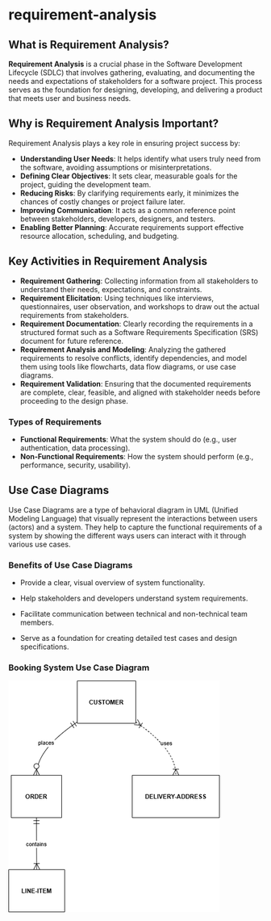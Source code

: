 # requirement-analysis

## What is Requirement Analysis?

**Requirement Analysis** is a crucial phase in the Software Development Lifecycle (SDLC) that involves gathering, evaluating, and documenting the needs and expectations of stakeholders for a software project. This process serves as the foundation for designing, developing, and delivering a product that meets user and business needs.

## Why is Requirement Analysis Important?

Requirement Analysis plays a key role in ensuring project success by:

- **Understanding User Needs**: It helps identify what users truly need from the software, avoiding assumptions or misinterpretations.
- **Defining Clear Objectives**: It sets clear, measurable goals for the project, guiding the development team.
- **Reducing Risks**: By clarifying requirements early, it minimizes the chances of costly changes or project failure later.
- **Improving Communication**: It acts as a common reference point between stakeholders, developers, designers, and testers.
- **Enabling Better Planning**: Accurate requirements support effective resource allocation, scheduling, and budgeting.

## Key Activities in Requirement Analysis

- **Requirement Gathering**: Collecting information from all stakeholders to understand their needs, expectations, and constraints.
- **Requirement Elicitation**: Using techniques like interviews, questionnaires, user observation, and workshops to draw out the actual requirements from stakeholders.
- **Requirement Documentation**: Clearly recording the requirements in a structured format such as a Software Requirements Specification (SRS) document for future reference.
- **Requirement Analysis and Modeling**: Analyzing the gathered requirements to resolve conflicts, identify dependencies, and model them using tools like flowcharts, data flow diagrams, or use case diagrams.
- **Requirement Validation**: Ensuring that the documented requirements are complete, clear, feasible, and aligned with stakeholder needs before proceeding to the design phase.

### Types of Requirements


- **Functional Requirements**: What the system should do (e.g., user authentication, data processing).  
- **Non-Functional Requirements**: How the system should perform (e.g., performance, security, usability).

## Use Case Diagrams
Use Case Diagrams are a type of behavioral diagram in UML (Unified Modeling Language) that visually represent the interactions between users (actors) and a system. They help to capture the functional requirements of a system by showing the different ways users can interact with it through various use cases.

### Benefits of Use Case Diagrams

- Provide a clear, visual overview of system functionality.

- Help stakeholders and developers understand system requirements.

- Facilitate communication between technical and non-technical team members.

- Serve as a foundation for creating detailed test cases and design specifications.

### Booking System Use Case Diagram

![Use Case Diagram](alx-booking-uc.png)

